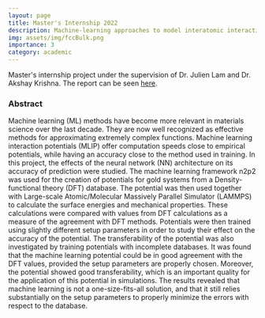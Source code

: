 ```yaml
---
layout: page
title: Master's Internship 2022
description: Machine-learning approaches to model interatomic interactions in materials
img: assets/img/fccBulk.png
importance: 3
category: academic
---
```


Master's internship project under the supervision of Dr. Julien Lam and Dr. Akshay Krishna. The report can be seen <a href="assets\pdf\SALAZAR-LETONA_Carlos-Rafael_M1.pdf">here</a>.

### Abstract
Machine learning (ML) methods have become more relevant in materials science over the last decade. They are now well recognized as effective methods for approximating extremely complex functions. Machine learning interaction potentials (MLIP) offer computation speeds close to empirical potentials, while having an accuracy close to the method used in training. In this project, the effects of the neural network (NN) architecture on its accuracy of prediction were studied. The machine learning framework n2p2 was used for the creation of potentials for gold systems from a Density-functional theory (DFT) database. The potential was then used together with Large-scale Atomic/Molecular Massively Parallel Simulator (LAMMPS) to calculate the surface energies and mechanical properties. These calculations were compared with values from DFT calculations as a measure of the agreement with DFT methods. Potentials were then trained using slightly different setup parameters in order to study their effect on the accuracy of the potential. The transferability of the potential was also investigated by training potentials with incomplete databases. It was found that the machine learning potential could be in good agreement with the DFT values, provided the setup parameters are properly chosen. Moreover, the potential showed good transferability, which is an important quality for the application of this potential in simulations. The results revealed that machine learning is not a one-size-fits-all solution, and that it still relies substantially on the setup parameters to properly minimize the errors with respect to the database.